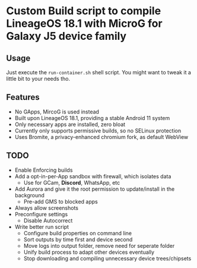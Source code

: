 # Custom Build script to compile LineageOS 18.1 with MicroG for Galaxy J5 device family

## Usage
Just execute the `run-container.sh` shell script. You might want to tweak it a little bit to your needs tho.

## Features
- No GApps, MircoG is used instead
- Built upon LineageOS 18.1, providing a stable Android 11 system
- Only necessary apps are installed, zero bloat
- Currently only supports permissive builds, so no SELinux protection
- Uses Bromite, a privacy-enhanced chromium fork, as default WebView

## TODO
- Enable Enforcing builds
- Add a opt-in-per-App sandbox with firewall, which isolates data
    - Use for GCam, **Discord**, WhatsApp, etc
- Add Aurora and give it the root permission to update/install in the background
    - Pre-add GMS to blocked apps
- Always allow screenshots
- Preconfigure settings
    - Disable Autocorrect
- Write better run script
    - Configure build properties on command line
    - Sort outputs by time first and device second
    - Move logs into output folder, remove need for seperate folder
    - Unify build process to adapt other devices eventually
    - Stop downloading and compiling unnecessary device trees/chipsets 
